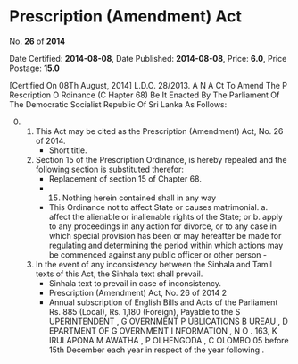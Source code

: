 # Prescription (Amendment) Act

No. **26** of **2014**

Date Certified: **2014-08-08**, Date Published: **2014-08-08**, Price: **6.0**, Price Postage: **15.0**

[Certified On 08Th August, 2014]
L.D.O. 28/2013.
A N  A Ct   To   Amend   The   P Rescription   O Rdinance  (C Hapter  68)
Be It Enacted By The Parliament Of The Democratic Socialist Republic Of Sri Lanka As Follows:

0. 
    1. This Act may be cited as the  Prescription (Amendment)  Act, No. 26 of 2014.
        - Short title.
    2. Section 15 of the Prescription Ordinance, is hereby repealed and the following section is substituted therefor:
        - Replacement of section 15  of Chapter 68.
        - 15. Nothing herein contained shall  in any way
        - This Ordinance not to affect State or causes matrimonial.
            a. affect the alienable or inalienable rights of the State; or
            b. apply to any proceedings in any action for divorce, or to any case in which special provision has been or may hereafter be made for regulating and determining the period within which actions may be commenced against any public officer or other person
                - 
    3. In the event of any inconsistency between the Sinhala and Tamil texts of this Act, the Sinhala text shall prevail.
        - Sinhala text to prevail in case of inconsistency.
        - Prescription (Amendment) Act, No. 26 of 2014 2
        - Annual subscription of English Bills and Acts of the Parliament Rs. 885 (Local), Rs. 1,180 (Foreign), Payable to the S UPERINTENDENT , G OVERNMENT  P UBLICATIONS  B UREAU , D EPARTMENT   OF G OVERNMENT  I NFORMATION , N O . 163, K IRULAPONA  M AWATHA , P OLHENGODA , C OLOMBO  05 before 15th December each year in respect of the year following .